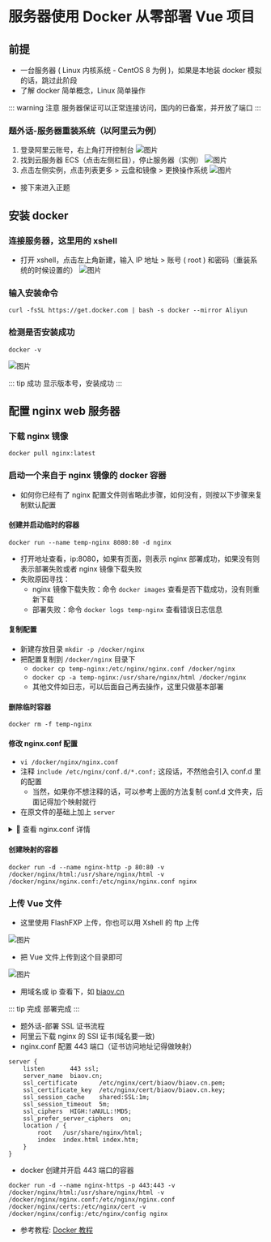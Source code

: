 # 服务器使用 Docker 从零部署 Vue 项目

## 前提

* 一台服务器 ( Linux 内核系统 - CentOS 8 为例 )，如果是本地装 docker 模拟的话，跳过此阶段
* 了解 docker 简单概念，Linux 简单操作

::: warning 注意
服务器保证可以正常连接访问，国内的已备案，并开放了端口
:::

### 题外话-服务器重装系统（以阿里云为例）

1. 登录阿里云账号，右上角打开控制台
![图片](https://img-blog.csdnimg.cn/20210422183634269.png?x-oss-process=image/watermark,type_ZmFuZ3poZW5naGVpdGk,shadow_10,text_aHR0cHM6Ly9ibG9nLmNzZG4ubmV0L2JpYW9fZmVuZw==,size_16,color_FFFFFF,t_70#pic_center)
2. 找到云服务器 ECS（点击左侧栏目），停止服务器（实例）
![图片](https://img-blog.csdnimg.cn/20210422183709477.png?x-oss-process=image/watermark,type_ZmFuZ3poZW5naGVpdGk,shadow_10,text_aHR0cHM6Ly9ibG9nLmNzZG4ubmV0L2JpYW9fZmVuZw==,size_16,color_FFFFFF,t_70#pic_center)
3. 点击左侧实例，点击列表更多 > 云盘和镜像 > 更换操作系统
![图片](https://img-blog.csdnimg.cn/20210422183911872.png?x-oss-process=image/watermark,type_ZmFuZ3poZW5naGVpdGk,shadow_10,text_aHR0cHM6Ly9ibG9nLmNzZG4ubmV0L2JpYW9fZmVuZw==,size_16,color_FFFFFF,t_70#pic_center)

* 接下来进入正题

## 安装 docker

### 连接服务器，这里用的 xshell

* 打开 xshell，点击左上角新建，输入 IP 地址 > 账号 ( root ) 和密码（重装系统的时候设置的）
![图片](https://img-blog.csdnimg.cn/20210422183924446.png#pic_center)

### 输入安装命令

```Basic
curl -fsSL https://get.docker.com | bash -s docker --mirror Aliyun
```

### 检测是否安装成功

```Basic
docker -v
```

![图片](https://img-blog.csdnimg.cn/20210422183941166.png?x-oss-process=image/watermark,type_ZmFuZ3poZW5naGVpdGk,shadow_10,text_aHR0cHM6Ly9ibG9nLmNzZG4ubmV0L2JpYW9fZmVuZw==,size_16,color_FFFFFF,t_70#pic_center)

::: tip 成功
显示版本号，安装成功
:::

## 配置 nginx web 服务器

### 下载 nginx 镜像

```Basic
docker pull nginx:latest
```

### 启动一个来自于 nginx 镜像的 docker 容器

* 如何你已经有了 nginx 配置文件则省略此步骤，如何没有，则按以下步骤来复制默认配置

#### 创建并启动临时的容器

```Basic
docker run --name temp-nginx 8080:80 -d nginx
```

* 打开地址查看，ip:8080，如果有页面，则表示 nginx 部署成功，如果没有则表示部署失败或者 nginx 镜像下载失败
* 失败原因寻找：
  * nginx 镜像下载失败：命令 `docker images` 查看是否下载成功，没有则重新下载
  * 部署失败：命令 `docker logs temp-nginx` 查看错误日志信息

#### 复制配置

* 新建存放目录 `mkdir -p /docker/nginx`
* 把配置复制到 `/docker/nginx` 目录下
  * `docker cp temp-nginx:/etc/nginx/nginx.conf /docker/nginx`
  * `docker cp -a temp-nginx:/usr/share/nginx/html /docker/nginx`
  * 其他文件如日志，可以后面自己再去操作，这里只做基本部署

#### 删除临时容器

```Basic
docker rm -f temp-nginx
```

#### 修改 nginx.conf 配置

* `vi /docker/nginx/nginx.conf`
* 注释 `include /etc/nginx/conf.d/*.conf;` 这段话，不然他会引入 conf.d 里的配置
  * 当然，如果你不想注释的话，可以参考上面的方法复制 conf.d 文件夹，后面记得加个映射就行
* 在原文件的基础上加上 `server`

<details>
<summary>👀 查看 nginx.conf 详情</summary>

```Conf
user  nginx;
worker_processes  1;
error_log  /var/log/nginx/error.log warn;
pid        /var/run/nginx.pid;
events {
    worker_connections  1024;
}
http {
    include       /etc/nginx/mime.types;
    default_type  application/octet-stream;
    log_format  main  '$remote_addr - $remote_user [$time_local] "$request" '
                      '$status $body_bytes_sent "$http_referer" '
                      '"$http_user_agent" "$http_x_forwarded_for"';
    access_log  /var/log/nginx/access.log  main;
    sendfile        on;
    keepalive_timeout  65;
    # 注释下面这段，不然他会引入conf.d里的配置
    # include /etc/nginx/conf.d/*.conf;
    # 文件里面所有的路径都要写容器里的路径，不要写本地路径，不然会找不到文件
    # 所以后面会把本地路径映射到容器路径
    # 比如 /usr/share/nginx/html 其实会访问 /docker/nginx/html 目录
    # 开启服务
    server {
        listen       80;
        server_name  biaov.cn;
        location / {
            # vue文件存放目录
            # 注意这里一定是容器路径，不能是本地路径
            root   /usr/share/nginx/html;
            index  index.html index.htm;
        }
    }
}
```

</details>

#### 创建映射的容器

```Basic
docker run -d --name nginx-http -p 80:80 -v /docker/nginx/html:/usr/share/nginx/html -v /docker/nginx/nginx.conf:/etc/nginx/nginx.conf nginx
```

### 上传 Vue 文件

* 这里使用 FlashFXP 上传，你也可以用 Xshell 的 ftp 上传

![图片](https://img-blog.csdnimg.cn/20210422184023959.png?x-oss-process=image/watermark,type_ZmFuZ3poZW5naGVpdGk,shadow_10,text_aHR0cHM6Ly9ibG9nLmNzZG4ubmV0L2JpYW9fZmVuZw==,size_16,color_FFFFFF,t_70#pic_center)

* 把 Vue 文件上传到这个目录即可

![图片](https://img-blog.csdnimg.cn/20210422184035728.png#pic_center)

* 用域名或 ip 查看下，如 [biaov.cn](https://biaov.cn/)

::: tip 完成
部署完成
:::

* 题外话-部署 SSL 证书流程
* 阿里云下载 nginx 的 SSl 证书(域名要一致)
* nginx.conf 配置 443 端口（证书访问地址记得做映射）

```Conf
server {
    listen       443 ssl;
    server_name  biaov.cn;
    ssl_certificate      /etc/nginx/cert/biaov/biaov.cn.pem;
    ssl_certificate_key  /etc/nginx/cert/biaov/biaov.cn.key;
    ssl_session_cache    shared:SSL:1m;
    ssl_session_timeout  5m;
    ssl_ciphers  HIGH:!aNULL:!MD5;
    ssl_prefer_server_ciphers  on;
    location / {
        root   /usr/share/nginx/html;
        index  index.html index.htm;
    }
}
```

* docker 创建并开启 443 端口的容器

```Basic
docker run -d --name nginx-https -p 443:443 -v /docker/nginx/html:/usr/share/nginx/html -v /docker/nginx/nginx.conf:/etc/nginx/nginx.conf /docker/nginx/certs:/etc/nginx/cert -v /docker/nginx/config:/etc/nginx/config nginx
```

* 参考教程: [Docker 教程](https://www.runoob.com/docker/docker-tutorial.html)
